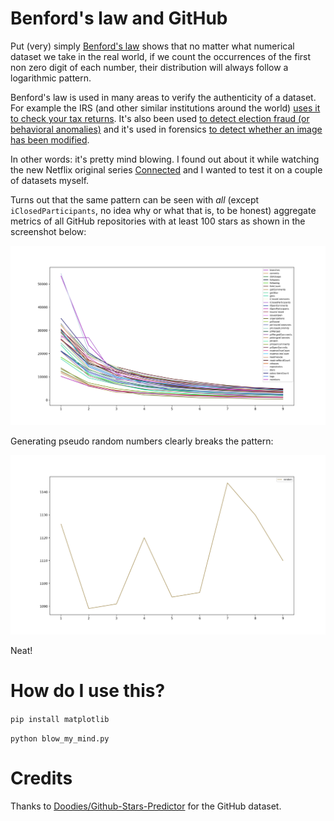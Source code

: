# Benford's law and GitHub

Put (very) simply [Benford's law](https://en.wikipedia.org/wiki/Benford%27s_law) shows that no matter what numerical dataset we take in the real world, if we count the occurrences of the first non zero digit of each number, their distribution will always follow a logarithmic pattern.

Benford's law is used in many areas to verify the authenticity of a dataset. For example the IRS (and other similar institutions around the world) [uses it to check your tax returns](https://www.mentalfloss.com/article/63099/irss-favorite-mathematical-law). It's also been used [to detect election fraud (or behavioral anomalies)](https://www.cambridge.org/core/journals/political-analysis/article/benfords-law-and-the-detection-of-election-fraud/3B1D64E822371C461AF3C61CE91AAF6D) and it's used in forensics [to detect whether an image has been modified](https://www.researchgate.net/publication/242075449_A_generalized_Benford's_law_for_JPEG_coefficients_and_its_applications_in_image_forensics_-_art_no_65051L).

In other words: it's pretty mind blowing. I found out about it while watching the new Netflix original series [Connected](https://www.netflix.com/title/81031737) and I wanted to test it on a couple of datasets myself.

Turns out that the same pattern can be seen with *all* (except `iClosedParticipants`, no idea why or what that is, to be honest) aggregate metrics of all GitHub repositories with at least 100 stars as shown in the screenshot below:

![Benford's law shown on GitHub metrics](./images/github.png)

Generating pseudo random numbers clearly breaks the pattern:

![Distribution of first digits for pseudo random numbers](./images/random.png)

Neat!

# How do I use this?

`pip install matplotlib`

`python blow_my_mind.py`

# Credits

Thanks to [Doodies/Github-Stars-Predictor](https://github.com/Doodies/Github-Stars-Predictor/) for the GitHub dataset.